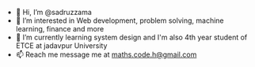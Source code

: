- 👋 Hi, I’m @sadruzzama
- 👀 I’m interested in Web development, problem solving, machine learning, finance and more
- 🌱 I’m currently learning system design and I'm also 4th year student of ETCE at jadavpur University
- 📫 Reach me message me at maths.code.h@gmail.com

<!---
sadruz/sadruz is a ✨ special ✨ repository because its `README.md` (this file) appears on your GitHub profile.
You can click the Preview link to take a look at your changes.
--->
